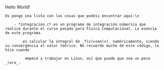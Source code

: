Hello World!

    Os pongo una lista con las cosas que podéis encontrar aquí:\n
    
        - *integracion.c* es un programa de integración númerica que realicé durante el curso pasado para Física Computacional. La esencia de este programa 
        
            es calcular la integral de _f(x)=sen(x)_ numéricamente, viendo su convergencia al valor teórico. No recuerdo mucho de este código, lo hice cuando 
           
             empecé a trabajar en Linux, así que puede que sea un poco _raro_.
